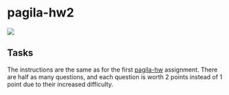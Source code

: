 # pagila-hw2
[![](https://github.com/sparevibes/pagila-hw2/workflows/tests/badge.svg)](https://github.com/sparevibes/pagila-hw2/actions?query=workflow%3Atests)

## Tasks

The instructions are the same as for the first [pagila-hw](https://github.com/mikeizbicki/pagila-hw) assignment.
There are half as many questions, and each question is worth 2 points instead of 1 point due to their increased difficulty.

